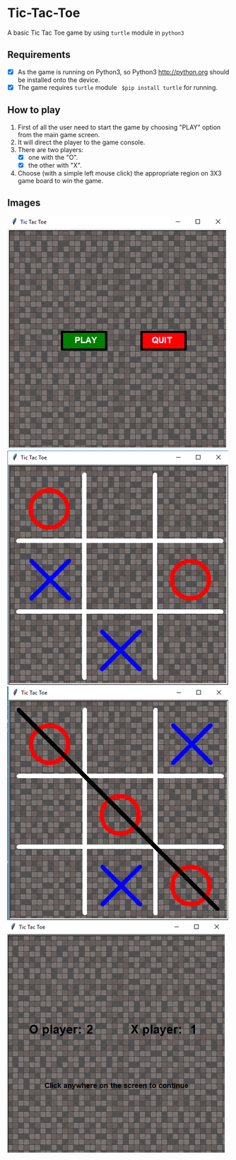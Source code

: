 # Tic-Tac-Toe
A basic Tic Tac Toe game by using `turtle` module in `python3`
 
 ## Requirements
  - [x] As the game is running on Python3, so Python3 http://python.org should be installed onto the device.
  - [x] The game requires `turtle` module ` $pip install turtle` for running.
 
 ## How to play
  1. First of all the user need to start the game by choosing "PLAY" option from the main game screen.
  2. It will direct the player to the game console.
  3. There are two players:
      - [X] one with the "O".
      - [X] the other with "X".
  4. Choose (with a simple left mouse click) the appropriate region on 3X3 game board to win the game.
  
  ## Images
![MAIN SCREEN](https://raw.githubusercontent.com/rajdeep099/Tic-Tac-Toe/master/main_screen.png)
![GAME SCREEN](https://raw.githubusercontent.com/rajdeep099/Tic-Tac-Toe/master/game_ui.png)  
![WIN](https://raw.githubusercontent.com/rajdeep099/Tic-Tac-Toe/master/win.png)
![GAME SCREEN](https://raw.githubusercontent.com/rajdeep099/Tic-Tac-Toe/master/scoreCard.png)  
